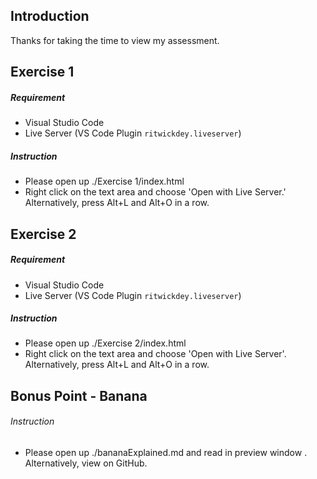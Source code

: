 Introduction
---
Thanks for taking the time to view my assessment.

Exercise 1
---

##### Requirement
- Visual Studio Code
- Live Server (VS Code Plugin `ritwickdey.liveserver`)

##### Instruction
- Please open up ./Exercise 1/index.html
- Right click on the text area and choose 'Open with Live Server.'  
Alternatively, press Alt+L and Alt+O in a row.

Exercise 2
---

##### Requirement
- Visual Studio Code
- Live Server (VS Code Plugin `ritwickdey.liveserver`)

##### Instruction
- Please open up ./Exercise 2/index.html
- Right click on the text area and choose 'Open with Live Server'.  
Alternatively, press Alt+L and Alt+O in a row.

Bonus Point - Banana
---
###### Instruction
- Please open up ./bananaExplained.md and read in preview window  .
Alternatively, view on GitHub.

